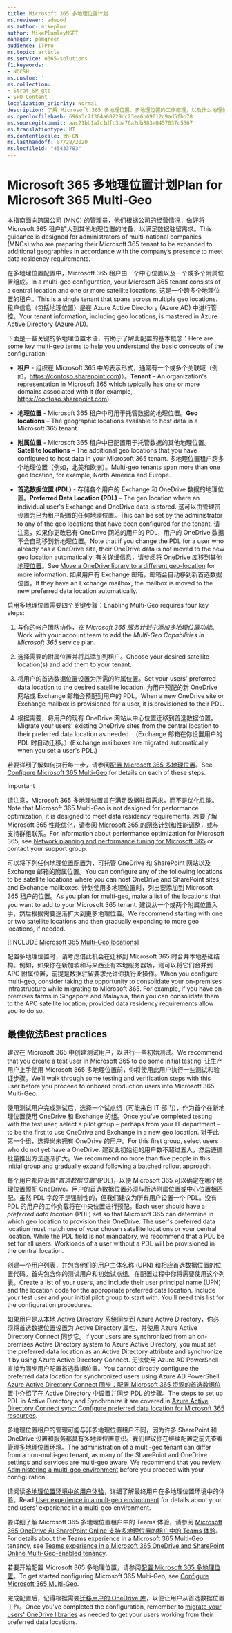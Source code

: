 ```yaml
---
title: Microsoft 365 多地理位置计划
ms.reviewer: adwood
ms.author: mikeplum
author: MikePlumleyMSFT
manager: pamgreen
audience: ITPro
ms.topic: article
ms.service: o365-solutions
f1.keywords:
- NOCSH
ms.custom: ''
ms.collection:
- Strat_SP_gtc
- SPO_Content
localization_priority: Normal
description: 了解 Microsoft 365 多地理位置、多地理位置的工作原理，以及什么地理位置可用于数据存储。
ms.openlocfilehash: 696a3c7f304a60229dc23ea6b69012c9ad5fbb78
ms.sourcegitcommit: aac21bb1a7c1dfc3ba76a2db883e0457037c5667
ms.translationtype: MT
ms.contentlocale: zh-CN
ms.lasthandoff: 07/28/2020
ms.locfileid: "45433783"
---
```

# <a name="plan-for-microsoft-365-multi-geo"></a><span data-ttu-id="c35a7-103">Microsoft 365 多地理位置计划</span><span class="sxs-lookup"><span data-stu-id="c35a7-103">Plan for Microsoft 365 Multi-Geo</span></span>

<span data-ttu-id="c35a7-104">本指南面向跨国公司 (MNC) 的管理员，他们根据公司的经营情况，做好将 Microsoft 365 租户扩大到其他地理位置的准备，以满足数据驻留需求。</span><span class="sxs-lookup"><span data-stu-id="c35a7-104">This guidance is designed for administrators of multi-national companies (MNCs) who are preparing their Microsoft 365 tenant to be expanded to additional geographies in accordance with the company’s presence to meet data residency requirements.</span></span>

<span data-ttu-id="c35a7-105">在多地理位置配置中，Microsoft 365 租户由一个中心位置以及一个或多个附属位置组成。</span><span class="sxs-lookup"><span data-stu-id="c35a7-105">In a multi-geo configuration, your Microsoft 365 tenant consists of a central location and one or more satellite locations.</span></span> <span data-ttu-id="c35a7-106">这是一个跨多个地理位置的租户。</span><span class="sxs-lookup"><span data-stu-id="c35a7-106">This is a single tenant that spans across multiple geo locations.</span></span> <span data-ttu-id="c35a7-107">租户信息（包括地理位置）是在 Azure Active Directory (Azure AD) 中进行管控。</span><span class="sxs-lookup"><span data-stu-id="c35a7-107">Your tenant information, including geo locations, is mastered in Azure Active Directory (Azure AD).</span></span>

<span data-ttu-id="c35a7-108">下面是一些关键的多地理位置术语，有助于了解此配置的基本概念：</span><span class="sxs-lookup"><span data-stu-id="c35a7-108">Here are some key multi-geo terms to help you understand the basic concepts of the configuration:</span></span>

-   <span data-ttu-id="c35a7-109">**租户** - 组织在 Microsoft 365 中的表示形式，通常有一个或多个关联域（例如，https://contoso.sharepoint.com)）。</span><span class="sxs-lookup"><span data-stu-id="c35a7-109">**Tenant** – An organization's representation in Microsoft 365 which typically has one or more domains associated with it (for example, https://contoso.sharepoint.com).</span></span> 

-   <span data-ttu-id="c35a7-110">**地理位置** - Microsoft 365 租户中可用于托管数据的地理位置。</span><span class="sxs-lookup"><span data-stu-id="c35a7-110">**Geo locations** – The geographic locations available to host data in a Microsoft 365 tenant.</span></span>

-   <span data-ttu-id="c35a7-111">**附属位置** - Microsoft 365 租户中已配置用于托管数据的其他地理位置。</span><span class="sxs-lookup"><span data-stu-id="c35a7-111">**Satellite locations** – The additional geo locations that you have configured to host data in your Microsoft 365 tenant.</span></span> <span data-ttu-id="c35a7-112">多地理位置租户跨多个地理位置（例如，北美和欧洲）。</span><span class="sxs-lookup"><span data-stu-id="c35a7-112">Multi-geo tenants span more than one geo location, for example, North America and Europe.</span></span>

-   <span data-ttu-id="c35a7-113">**首选数据位置 (PDL)** - 存储各个用户的 Exchange 和 OneDrive 数据的地理位置。</span><span class="sxs-lookup"><span data-stu-id="c35a7-113">**Preferred Data Location (PDL)** – The geo location where an individual user's Exchange and OneDrive data is stored.</span></span> <span data-ttu-id="c35a7-114">这可以由管理员设置为已为租户配置的任何地理位置。</span><span class="sxs-lookup"><span data-stu-id="c35a7-114">This can be set by the administrator to any of the geo locations that have been configured for the tenant.</span></span> <span data-ttu-id="c35a7-115">请注意，如果你更改已有 OneDrive 网站的用户的 PDL，用户的 OneDrive 数据不会自动移到新地理位置。</span><span class="sxs-lookup"><span data-stu-id="c35a7-115">Note that if you change the PDL for a user who already has a OneDrive site, their OneDrive data is not moved to the new geo location automatically.</span></span> <span data-ttu-id="c35a7-116">有关详细信息，请参阅[将 OneDrive 库移到其他地理位置](move-onedrive-between-geo-locations.md)。</span><span class="sxs-lookup"><span data-stu-id="c35a7-116">See [Move a OneDrive library to a different geo-location](move-onedrive-between-geo-locations.md) for more information.</span></span> <span data-ttu-id="c35a7-117">如果用户有 Exchange 邮箱，邮箱会自动移到新首选数据位置。</span><span class="sxs-lookup"><span data-stu-id="c35a7-117">If they have an Exchange mailbox, the mailbox is moved to the new preferred data location automatically.</span></span>

<span data-ttu-id="c35a7-118">启用多地理位置需要四个关键步骤：</span><span class="sxs-lookup"><span data-stu-id="c35a7-118">Enabling Multi-Geo requires four key steps:</span></span>

1.  <span data-ttu-id="c35a7-119">与你的帐户团队协作，_在 Microsoft 365 服务计划中添加多地理位置功能_。</span><span class="sxs-lookup"><span data-stu-id="c35a7-119">Work with your account team to add the _Multi-Geo Capabilities in Microsoft 365_ service plan.</span></span>

2.  <span data-ttu-id="c35a7-120">选择需要的附属位置并将其添加到租户。</span><span class="sxs-lookup"><span data-stu-id="c35a7-120">Choose your desired satellite location(s) and add them to your tenant.</span></span>

3.  <span data-ttu-id="c35a7-121">将用户的首选数据位置设置为所需的附属位置。</span><span class="sxs-lookup"><span data-stu-id="c35a7-121">Set your users' preferred data location to the desired satellite location.</span></span> <span data-ttu-id="c35a7-122">为用户预配的新 OneDrive 网站或 Exchange 邮箱会预配到用户的 PDL。</span><span class="sxs-lookup"><span data-stu-id="c35a7-122">When a new OneDrive site or Exchange mailbox is provisioned for a user, it is provisioned to their PDL.</span></span>

4.  <span data-ttu-id="c35a7-123">根据需要，将用户的现有 OneDrive 网站从中心位置迁移到首选数据位置。</span><span class="sxs-lookup"><span data-stu-id="c35a7-123">Migrate your users' existing OneDrive sites from the central location to their preferred data location as needed.</span></span> <span data-ttu-id="c35a7-124">（Exchange 邮箱在你设置用户的 PDL 时自动迁移。）</span><span class="sxs-lookup"><span data-stu-id="c35a7-124">(Exchange mailboxes are migrated automatically when you set a user's PDL.)</span></span>

<span data-ttu-id="c35a7-125">若要详细了解如何执行每一步，请参阅[配置 Microsoft 365 多地理位置](multi-geo-tenant-configuration.md)。</span><span class="sxs-lookup"><span data-stu-id="c35a7-125">See [Configure Microsoft 365 Multi-Geo](multi-geo-tenant-configuration.md) for details on each of these steps.</span></span>

> [!IMPORTANT]
> <span data-ttu-id="c35a7-126">请注意，Microsoft 365 多地理位置旨在满足数据驻留需求，而不是优化性能。</span><span class="sxs-lookup"><span data-stu-id="c35a7-126">Note that Microsoft 365 Multi-Geo is not designed for performance optimization, it is designed to meet data residency requirements.</span></span> <span data-ttu-id="c35a7-127">若要了解 Microsoft 365 性能优化，请参阅 [Microsoft 365 的网络计划和性能调整](https://support.office.com/article/e5f1228c-da3c-4654-bf16-d163daee8848)，或与支持群组联系。</span><span class="sxs-lookup"><span data-stu-id="c35a7-127">For information about performance optimization for Microsoft 365, see [Network planning and performance tuning for Microsoft 365](https://support.office.com/article/e5f1228c-da3c-4654-bf16-d163daee8848) or contact your support group.</span></span>

<span data-ttu-id="c35a7-128">可以将下列任何地理位置配置为，可托管 OneDrive 和 SharePoint 网站以及 Exchange 邮箱的附属位置。</span><span class="sxs-lookup"><span data-stu-id="c35a7-128">You can configure any of the following locations to be satellite locations where you can host OneDrive and SharePoint sites, and Exchange mailboxes.</span></span> <span data-ttu-id="c35a7-129">计划使用多地理位置时，列出要添加到 Microsoft 365 租户的位置。</span><span class="sxs-lookup"><span data-stu-id="c35a7-129">As you plan for multi-geo, make a list of the locations that you want to add to your Microsoft 365 tenant.</span></span> <span data-ttu-id="c35a7-130">建议从一个或两个附属位置入手，然后根据需要逐渐扩大到更多地理位置。</span><span class="sxs-lookup"><span data-stu-id="c35a7-130">We recommend starting with one or two satellite locations and then gradually expanding to more geo locations, if needed.</span></span>

[!INCLUDE [Microsoft 365 Multi-Geo locations](includes/office-365-multi-geo-locations.md)]

<span data-ttu-id="c35a7-p108">配置多地理位置时，请考虑借此机会在迁移到 Microsoft 365 时合并本地基础结构。例如，如果你在新加坡和马来西亚有本地服务器场，则可以将它们合并到 APC 附属位置，前提是数据驻留要求允许你执行此操作。</span><span class="sxs-lookup"><span data-stu-id="c35a7-p108">When you configure multi-geo, consider taking the opportunity to consolidate your on-premises infrastructure while migrating to Microsoft 365. For example, if you have on-premises farms in Singapore and Malaysia, then you can consolidate them to the APC satellite location, provided data residency requirements allow you to do so.</span></span>

## <a name="best-practices"></a><span data-ttu-id="c35a7-133">最佳做法</span><span class="sxs-lookup"><span data-stu-id="c35a7-133">Best practices</span></span>

<span data-ttu-id="c35a7-134">建议在 Microsoft 365 中创建测试用户，以进行一些初始测试。</span><span class="sxs-lookup"><span data-stu-id="c35a7-134">We recommend that you create a test user in Microsoft 365 to do some initial testing.</span></span> <span data-ttu-id="c35a7-135">让生产用户上手使用 Microsoft 365 多地理位置前，你将使用此用户执行一些测试和验证步骤。</span><span class="sxs-lookup"><span data-stu-id="c35a7-135">We’ll walk through some testing and verification steps with this user before you proceed to onboard production users into Microsoft 365 Multi-Geo.</span></span>

<span data-ttu-id="c35a7-136">使用测试用户完成测试后，选择一个试点组（可能来自 IT 部门），作为首个在新地理位置使用 OneDrive 和 Exchange 的组。</span><span class="sxs-lookup"><span data-stu-id="c35a7-136">Once you’ve completed testing with the test user, select a pilot group – perhaps from your IT department – to be the first to use OneDrive and Exchange in a new geo location.</span></span> <span data-ttu-id="c35a7-137">对于此第一个组，选择尚未拥有 OneDrive 的用户。</span><span class="sxs-lookup"><span data-stu-id="c35a7-137">For this first group, select users who do not yet have a OneDrive.</span></span> <span data-ttu-id="c35a7-138">建议此初始组的用户数不超过五人，然后遵循批量推出方法逐渐扩大。</span><span class="sxs-lookup"><span data-stu-id="c35a7-138">We recommend no more than five people in this initial group and gradually expand following a batched rollout approach.</span></span>

<span data-ttu-id="c35a7-p111">每个用户都应设置“*首选数据位置*”(PDL)，以便 Microsoft 365 可以确定在哪个地理位置预配 OneDrive。用户的首选数据位置必须与所选附属位置或中心位置相匹配。虽然 PDL 字段不是强制性的，但我们建议为所有用户设置一个 PDL。没有 PDL 的用户的工作负载将在中央位置进行预配。</span><span class="sxs-lookup"><span data-stu-id="c35a7-p111">Each user should have a *preferred data location* (PDL) set so that Microsoft 365 can determine in which geo location to provision their OneDrive. The user's preferred data location must match one of your chosen satellite locations or your central location. While the PDL field is not mandatory, we recommend that a PDL be set for all users. Workloads of a user without a PDL will be provisioned in the central location.</span></span>

<span data-ttu-id="c35a7-p112">创建一个用户列表，并包含他们的用户主体名称 (UPN) 和相应首选数据位置的位置代码。首先包含你的测试用户和初始试点组。在配置过程中你将需要使用这个列表。</span><span class="sxs-lookup"><span data-stu-id="c35a7-p112">Create a list of your users, and include their user principal name (UPN) and the location code for the appropriate preferred data location. Include your test user and your initial pilot group to start with. You'll need this list for the configuration procedures.</span></span>

<span data-ttu-id="c35a7-146">如果用户是从本地 Active Directory 系统同步到 Azure Active Directory，你必须将首选数据位置设置为 Active Directory 属性，并使用 Azure Active Directory Connect 同步它。</span><span class="sxs-lookup"><span data-stu-id="c35a7-146">If your users are synchronized from an on-premises Active Directory system to Azure Active Directory, you must set the preferred data location as an Active Directory attribute and synchronize it by using Azure Active Directory Connect.</span></span> <span data-ttu-id="c35a7-147">无法使用 Azure AD PowerShell 直接为同步用户配置首选数据位置。</span><span class="sxs-lookup"><span data-stu-id="c35a7-147">You cannot directly configure the preferred data location for synchronized users using Azure AD PowerShell.</span></span> <span data-ttu-id="c35a7-148">[Azure Active Directory Connect 同步：配置 Microsoft 365 资源的首选数据位置](https://docs.microsoft.com/azure/active-directory/connect/active-directory-aadconnectsync-feature-preferreddatalocation)中介绍了在 Active Directory 中设置并同步 PDL 的步骤。</span><span class="sxs-lookup"><span data-stu-id="c35a7-148">The steps to set up PDL in Active Directory and Synchronize it are covered in [Azure Active Directory Connect sync: Configure preferred data location for Microsoft 365 resources](https://docs.microsoft.com/azure/active-directory/connect/active-directory-aadconnectsync-feature-preferreddatalocation).</span></span>

<span data-ttu-id="c35a7-p114">多地理位置租户的管理可能与非多地理位置租户不同，因为许多 SharePoint 和 OneDrive 设置和服务都具有多地理位置意识。我们建议你在继续配置之前先查看[管理多地理位置环境](administering-a-multi-geo-environment.md)。</span><span class="sxs-lookup"><span data-stu-id="c35a7-p114">The administration of a multi-geo tenant can differ from a non-multi-geo tenant, as many of the SharePoint and OneDrive settings and services are multi-geo aware. We recommend that you review [Administering a multi-geo environment](administering-a-multi-geo-environment.md) before you proceed with your configuration.</span></span>

<span data-ttu-id="c35a7-151">请阅读[多地理位置环境中的用户体验](multi-geo-user-experience.md)，详细了解最终用户在多地理位置环境中的体验。</span><span class="sxs-lookup"><span data-stu-id="c35a7-151">Read [User experience in a mult-geo environment](multi-geo-user-experience.md) for details about your end users' experience in a multi-geo environment.</span></span>

<span data-ttu-id="c35a7-152">要详细了解 Microsoft 365 多地理位置租户中的 Teams 体验，请参阅 [Microsoft 365 OneDrive 和 SharePoint Online 支持多地理位置的租户中的 Teams 体验](https://docs.microsoft.com/microsoftteams/teams-experience-o365odb-spo-multi-geo)。</span><span class="sxs-lookup"><span data-stu-id="c35a7-152">For details about the Teams experience in a Microsoft 365 Multi-Geo tenancy, see [Teams experience in a Microsoft 365 OneDrive and SharePoint Online Multi-Geo-enabled tenancy](https://docs.microsoft.com/microsoftteams/teams-experience-o365odb-spo-multi-geo).</span></span>

<span data-ttu-id="c35a7-153">若要开始配置 Microsoft 365 多地理位置，请参阅[配置 Microsoft 365 多地理位置](multi-geo-tenant-configuration.md)。</span><span class="sxs-lookup"><span data-stu-id="c35a7-153">To get started configuring Microsoft 365 Multi-Geo, see [Configure Microsoft 365 Multi-Geo](multi-geo-tenant-configuration.md).</span></span>

<span data-ttu-id="c35a7-154">完成配置后，记得根据需要[迁移用户的 OneDrive 库](move-onedrive-between-geo-locations.md)，以便让用户从首选数据位置工作。</span><span class="sxs-lookup"><span data-stu-id="c35a7-154">Once you've completed the configuration, remember to [migrate your users' OneDrive libraries](move-onedrive-between-geo-locations.md) as needed to get your users working from their preferred data locations.</span></span>
